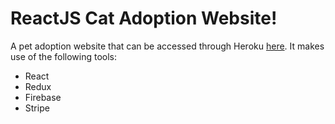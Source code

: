 # ReactJS Cat Adoption Website!

A pet adoption website that can be accessed through Heroku [here](https://cat-rescue.herokuapp.com/). It makes use of the following tools:

- React
- Redux
- Firebase
- Stripe
